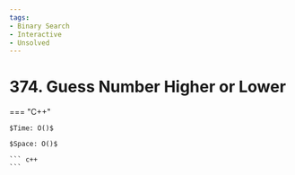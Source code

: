 ```yaml
---
tags:
- Binary Search
- Interactive
- Unsolved
---
```



# 374. Guess Number Higher or Lower

=== "C++"

    $Time: O()$

    $Space: O()$

    ``` c++
    ```